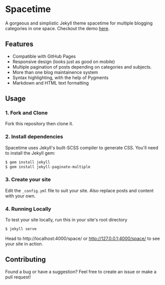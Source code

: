 # Spacetime
A gorgeous and simplistic Jekyll theme spacetime for multiple blogging categories in one space. Checkout the demo [here](https://techcentaur.github.io/Spacetime/).


## Features
- Compatible with GitHub Pages
- Responsive design (looks just as good on mobile)
- Multiple pagination of posts depending on categories and subjects.
- More than one blog maintainence system
- Syntax highlighting, with the help of Pygments
- Markdown and HTML text formatting


## Usage
### 1. Fork and Clone
Fork this repository then clone it.

### 2. Install dependencies
Spacetime uses Jekyll's built-SCSS compiler to generate CSS. You'll need to install the Jekyll gem:

```bash
$ gem install jekyll
$ gem install jekyll-paginate-multiple

```

### 3. Create your site
Edit the `_config.yml` file to suit your site. Also replace posts and content with your own.

### 4. Running Locally
To test your site locally, run this in your site's root directory

```bash
$ jekyll serve
```

Head to http://localhost:4000/space/ or http://127.0.0.1:4000/space/ to see your site in action.

## Contributing
Found a bug or have a suggestion? Feel free to create an issue or make a pull request!


